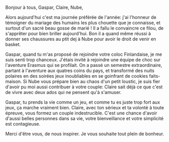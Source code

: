 Bonjour à tous,
Gaspar, Claire, Nube,

Alors aujourd'hui c'est ma journée préférée de l'année: j'ai l'honneur de témoigner du mariage des humains les plus chouette que je connaisse, et surtout d'un sacré beau gosse de marié ! Il a fallu le convaincre ce filou, de s'apprêter pour bien briller aujourd'hui. Bon il a quand même réussi à donner ses chaussures au ptit dej à Nube pour avoir le droit de venir en basket.

Gaspar, quand tu m'as proposé de rejoindre votre coloc Finlandaise, je me suis senti trop chanceux. J'étais invité à rejoindre une équipe de choc sur l'aventure Erasmus qui se profilait. On a passé un semestre extraordinaire, partant à l'aventure aux quatres coins du pays, et transformé des nuits polaires en des soirées jeux inoubliables en se goinfrant de cookies faits-maison.
Si Nube vous prépare bien au chaos d'un petit loustic, je suis fier d'avoir pu moi aussi contribuer à votre couple: Claire sait déjà ce que c'est de vivre avec deux ados qui ne pensent qu'à s'amuser.

Gaspar, tu prends la vie comme un jeu, et comme tu es juste trop fort aux jeux, ça marche vraiment bien. Claire, avec ton sérieux et ta volonté à toute épreuve, vous formez un couple indestrucible. C'est une chance d'avoir d'aussi belles personnes dans sa vie, votre bienveillance et votre simplicité est contagieuse.

Merci d'être vous, de nous inspirer. Je vous souhaite tout plein de bonheur.